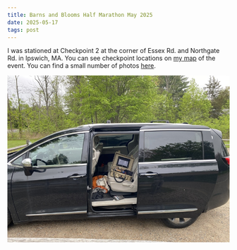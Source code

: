 ```yaml
---
title: Barns and Blooms Half Marathon May 2025
date: 2025-05-17
tags: post
---
```


I was stationed at Checkpoint 2 at the corner of Essex Rd. and Northgate Rd. in Ipswich, MA. You can see checkpoint locations on [my map] of the event. You can find a small number of photos [here](https://photos.app.goo.gl/d1wodzUGe1R91nWj7).

[my map]: https://www.google.com/maps/d/u/0/edit?mid=1bx23XuFfZqsWe1sWOqBTNREUmYH0R8U&usp=sharing

<!-- cut -->

![A picture of my station](station.jpg)
